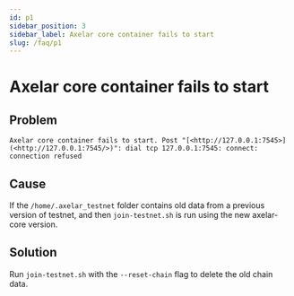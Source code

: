 ```yaml
---
id: p1
sidebar_position: 3
sidebar_label: Axelar core container fails to start
slug: /faq/p1
---
```


# Axelar core container fails to start

## Problem
```
Axelar core container fails to start. Post "[<http://127.0.0.1:7545>](<http://127.0.0.1:7545/>)": dial tcp 127.0.0.1:7545: connect: connection refused
```
## Cause
If the `/home/.axelar_testnet` folder contains old data from a previous version of testnet, and then `join-testnet.sh` is run using the new axelar-core version.

## Solution
Run `join-testnet.sh` with the `--reset-chain` flag to delete the old chain data.
